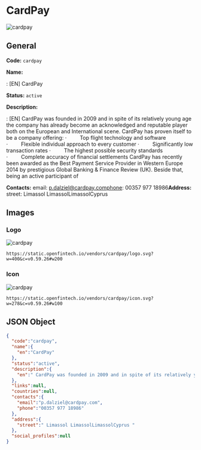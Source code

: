 
# CardPay 
![cardpay](https://static.openfintech.io/vendors/cardpay/logo.svg?w=400&c=v0.59.26#w200)  

## General 
 
**Code:** `cardpay` 
 
**Name:** 
 
:	[EN] CardPay 
 
**Status:** `active` 
 
**Description:** 
 
: [EN]  CardPay was founded in 2009 and in spite of its relatively young age the company has already become an acknowledged and reputable player both on the European and International scene. CardPay has proven itself to be a company offering: ·         Top flight technology and software ·         Flexible individual approach to every customer ·         Significantly low transaction rates ·         The highest possible security standards ·         Complete accuracy of financial settlements CardPay has recently been awarded as the Best Payment Service Provider in Western Europe 2014 by prestigious Global Banking & Finance Review (UK). Beside that, being an active participant of  
 
**Contacts:** 
email: p.dalziel@cardpay.comphone: 00357 977 18986**Address:** 
street:  Limassol LimassolLimassolCyprus  

## Images 

### Logo 
 
![cardpay](https://static.openfintech.io/vendors/cardpay/logo.svg?w=400&c=v0.59.26#w200)  

```
https://static.openfintech.io/vendors/cardpay/logo.svg?w=400&c=v0.59.26#w200
```  

### Icon 
 
![cardpay](https://static.openfintech.io/vendors/cardpay/icon.svg?w=278&c=v0.59.26#w100)  

```
https://static.openfintech.io/vendors/cardpay/icon.svg?w=278&c=v0.59.26#w100
```  

## JSON Object 

```json
{
  "code":"cardpay",
  "name":{
    "en":"CardPay"
  },
  "status":"active",
  "description":{
    "en":" CardPay was founded in 2009 and in spite of its relatively young age the company has already become an acknowledged and reputable player both on the European and International scene. CardPay has proven itself to be a company offering: \u00b7\u00a0\u00a0\u00a0\u00a0\u00a0\u00a0\u00a0\u00a0\u00a0Top flight technology and software \u00b7\u00a0\u00a0\u00a0\u00a0\u00a0\u00a0\u00a0\u00a0\u00a0Flexible individual approach to every customer \u00b7\u00a0\u00a0\u00a0\u00a0\u00a0\u00a0\u00a0\u00a0\u00a0Significantly low transaction rates \u00b7\u00a0\u00a0\u00a0\u00a0\u00a0\u00a0\u00a0\u00a0\u00a0The highest possible security standards \u00b7\u00a0\u00a0\u00a0\u00a0\u00a0\u00a0\u00a0\u00a0\u00a0Complete accuracy of financial settlements CardPay has recently been awarded as the Best Payment Service Provider in Western Europe 2014 by prestigious Global Banking & Finance Review (UK). Beside that, being an active participant of "
  },
  "links":null,
  "countries":null,
  "contacts":{
    "email":"p.dalziel@cardpay.com",
    "phone":"00357 977 18986"
  },
  "address":{
    "street":" Limassol LimassolLimassolCyprus "
  },
  "social_profiles":null
}
```  
